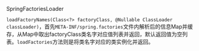 SpringFactoriesLoader

`loadFactoryNames(Class<?> factoryClass, @Nullable ClassLoader classLoader)`，首先`META-INF/spring.factories`文件内解析后的信息Map并缓存，从Map中取出factoryClass类名字对应值列表并返回，默认返回值为空列表。`loadFactories`方法则是将类名字对应的类实例化并返回。

